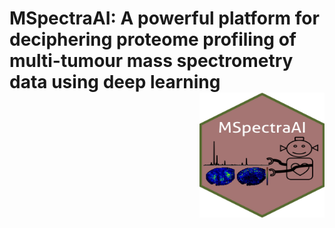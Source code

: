 # MSpectraAI: A powerful platform for deciphering proteome profiling of multi-tumour mass spectrometry data using deep learning <img src="www/MSpectraAI_logo.jpg" align="right" height="200" width="200"/>

